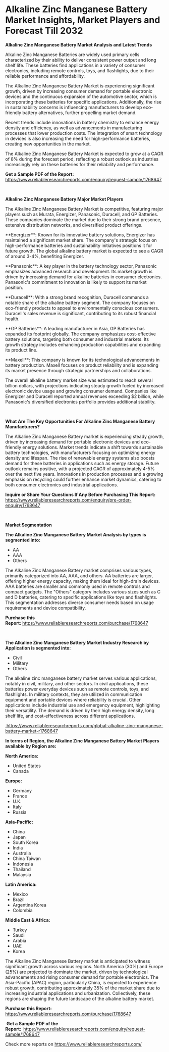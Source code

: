 <p><h1>Alkaline Zinc Manganese Battery Market Insights, Market Players and Forecast Till 2032</h1></p><p><strong>Alkaline Zinc Manganese Battery Market Analysis and Latest Trends</strong></p>
<p><p>Alkaline Zinc Manganese Batteries are widely used primary cells characterized by their ability to deliver consistent power output and long shelf life. These batteries find applications in a variety of consumer electronics, including remote controls, toys, and flashlights, due to their reliable performance and affordability.</p><p>The Alkaline Zinc Manganese Battery Market is experiencing significant growth, driven by increasing consumer demand for portable electronic devices and the continuous expansion of the automotive sector, which is incorporating these batteries for specific applications. Additionally, the rise in sustainability concerns is influencing manufacturers to develop eco-friendly battery alternatives, further propelling market demand.</p><p>Recent trends include innovations in battery chemistry to enhance energy density and efficiency, as well as advancements in manufacturing processes that lower production costs. The integration of smart technology in devices is also increasing the need for high-performance batteries, creating new opportunities in the market.</p><p>The Alkaline Zinc Manganese Battery Market is expected to grow at a CAGR of 8% during the forecast period, reflecting a robust outlook as industries increasingly rely on these batteries for their reliability and performance.</p></p>
<p><strong>Get a Sample PDF of the Report:&nbsp;</strong> <a href="https://www.reliableresearchreports.com/enquiry/request-sample/1768647?utm_campaign=3275&utm_medium=2&utm_source=Github&utm_content=ia&utm_term=07042025&utm_id=alkaline-zinc-manganese-battery">https://www.reliableresearchreports.com/enquiry/request-sample/1768647</a></p>
<p>&nbsp;</p>
<p><strong>Alkaline Zinc Manganese Battery Major Market Players</strong></p>
<p><p>The Alkaline Zinc Manganese Battery Market is competitive, featuring major players such as Murata, Energizer, Panasonic, Duracell, and GP Batteries. These companies dominate the market due to their strong brand presence, extensive distribution networks, and diversified product offerings.</p><p>**Energizer**: Known for its innovative battery solutions, Energizer has maintained a significant market share. The company's strategic focus on high-performance batteries and sustainability initiatives positions it for future growth. The global alkaline battery market is expected to see a CAGR of around 3-4%, benefiting Energizer.</p><p>**Panasonic**: A key player in the battery technology sector, Panasonic emphasizes advanced research and development. Its market growth is driven by increasing demand for alkaline batteries in consumer electronics. Panasonic's commitment to innovation is likely to support its market position.</p><p>**Duracell**: With a strong brand recognition, Duracell commands a notable share of the alkaline battery segment. The company focuses on eco-friendly products to appeal to environmentally conscious consumers. Duracell's sales revenue is significant, contributing to its robust financial health.</p><p>**GP Batteries**: A leading manufacturer in Asia, GP Batteries has expanded its footprint globally. The company emphasizes cost-effective battery solutions, targeting both consumer and industrial markets. Its growth strategy includes enhancing production capabilities and expanding its product line.</p><p>**Maxell**: This company is known for its technological advancements in battery production. Maxell focuses on product reliability and is expanding its market presence through strategic partnerships and collaborations.</p><p>The overall alkaline battery market size was estimated to reach several billion dollars, with projections indicating steady growth fueled by increased electronic device usage and growing consumer demand. Companies like Energizer and Duracell reported annual revenues exceeding $2 billion, while Panasonic's diversified electronics portfolio provides additional stability.</p></p>
<p>&nbsp;</p>
<p><strong>What Are The Key Opportunities For Alkaline Zinc Manganese Battery Manufacturers?</strong></p>
<p><p>The Alkaline Zinc Manganese Battery market is experiencing steady growth, driven by increasing demand for portable electronic devices and eco-friendly energy solutions. Market trends indicate a shift towards sustainable battery technologies, with manufacturers focusing on optimizing energy density and lifespan. The rise of renewable energy systems also boosts demand for these batteries in applications such as energy storage. Future outlook remains positive, with a projected CAGR of approximately 4-5% over the next five years. Innovations in production processes and a growing emphasis on recycling could further enhance market dynamics, catering to both consumer electronics and industrial applications.</p></p>
<p><strong>Inquire or Share Your Questions If Any Before Purchasing This Report:</strong> <a href="https://www.reliableresearchreports.com/enquiry/pre-order-enquiry/1768647?utm_campaign=3275&utm_medium=2&utm_source=Github&utm_content=ia&utm_term=07042025&utm_id=alkaline-zinc-manganese-battery">https://www.reliableresearchreports.com/enquiry/pre-order-enquiry/1768647</a></p>
<p>&nbsp;</p>
<p><strong>Market Segmentation</strong></p>
<p><strong>The Alkaline Zinc Manganese Battery Market Analysis by types is segmented into:</strong></p>
<p><ul><li>AA</li><li>AAA</li><li>Others</li></ul></p>
<p><p>The Alkaline Zinc Manganese Battery market comprises various types, primarily categorized into AA, AAA, and others. AA batteries are larger, offering higher energy capacity, making them ideal for high-drain devices. AAA batteries are smaller and commonly used in remote controls and compact gadgets. The "Others" category includes various sizes such as C and D batteries, catering to specific applications like toys and flashlights. This segmentation addresses diverse consumer needs based on usage requirements and device compatibility.</p></p>
<p><strong>Purchase this Report:&nbsp;</strong><a href="https://www.reliableresearchreports.com/purchase/1768647?utm_campaign=3275&utm_medium=2&utm_source=Github&utm_content=ia&utm_term=07042025&utm_id=alkaline-zinc-manganese-battery">https://www.reliableresearchreports.com/purchase/1768647</a></p>
<p>&nbsp;</p>
<p><strong>The Alkaline Zinc Manganese Battery Market Industry Research by Application is segmented into:</strong></p>
<p><ul><li>Civil</li><li>Military</li><li>Others</li></ul></p>
<p><p>The alkaline zinc manganese battery market serves various applications, notably in civil, military, and other sectors. In civil applications, these batteries power everyday devices such as remote controls, toys, and flashlights. In military contexts, they are utilized in communication equipment and portable devices where reliability is crucial. Other applications include industrial use and emergency equipment, highlighting their versatility. The demand is driven by their high energy density, long shelf life, and cost-effectiveness across different applications.</p></p>
<p><a href="https://www.reliableresearchreports.com/global-alkaline-zinc-manganese-battery-market-r1768647?utm_campaign=3275&utm_medium=2&utm_source=Github&utm_content=ia&utm_term=07042025&utm_id=alkaline-zinc-manganese-battery">&nbsp;https://www.reliableresearchreports.com/global-alkaline-zinc-manganese-battery-market-r1768647</a></p>
<p><strong>In terms of Region, the Alkaline Zinc Manganese Battery Market Players available by Region are:</strong></p>
<p>
    <p> <strong> North America: </strong>
        <ul>
            <li>United States</li>
            <li>Canada</li>
        </ul>
        </p> 
    <p> <strong> Europe: </strong>
        <ul>
            <li>Germany</li>
            <li>France</li>
            <li>U.K.</li>
            <li>Italy</li>
            <li>Russia</li>
        </ul>
        </p> 
    <p> <strong> Asia-Pacific: </strong>
        <ul>
            <li>China</li>
            <li>Japan</li>
            <li>South Korea</li>
            <li>India</li>
            <li>Australia</li>
            <li>China Taiwan</li>
            <li>Indonesia</li>
            <li>Thailand</li>
            <li>Malaysia</li>
        </ul>
        </p> 
    <p> <strong> Latin America: </strong>
        <ul>
            <li>Mexico</li>
            <li>Brazil</li>
            <li>Argentina Korea</li>
            <li>Colombia</li>
        </ul>
        </p> 
    <p> <strong> Middle East & Africa: </strong>
        <ul>
            <li>Turkey</li>
            <li>Saudi</li>
            <li>Arabia</li>
            <li>UAE</li>
            <li>Korea</li>
        </ul>
    </p>
    </p>
<p><p>The Alkaline Zinc Manganese Battery market is anticipated to witness significant growth across various regions. North America (30%) and Europe (25%) are projected to dominate the market, driven by technological advancements and rising consumer demand for portable electronics. The Asia-Pacific (APAC) region, particularly China, is expected to experience robust growth, contributing approximately 35% of the market share due to increasing industrial applications and urbanization. Collectively, these regions are shaping the future landscape of the alkaline battery market.</p></p>
<p><strong>Purchase this Report: </strong><a href="https://www.reliableresearchreports.com/purchase/1768647?utm_campaign=3275&utm_medium=2&utm_source=Github&utm_content=ia&utm_term=07042025&utm_id=alkaline-zinc-manganese-battery">https://www.reliableresearchreports.com/purchase/1768647</a></p>
<p>&nbsp;<strong>Get a Sample PDF of the Report:&nbsp;&nbsp;</strong><a href="https://www.reliableresearchreports.com/enquiry/request-sample/1768647?utm_campaign=3275&utm_medium=2&utm_source=Github&utm_content=ia&utm_term=07042025&utm_id=alkaline-zinc-manganese-battery">https://www.reliableresearchreports.com/enquiry/request-sample/1768647</a></p>
<p><strong></strong></p>
<p>Check more reports on <a href="https://www.reliableresearchreports.com/?utm_campaign=3275&utm_medium=2&utm_source=Github&utm_content=ia&utm_term=07042025&utm_id=alkaline-zinc-manganese-battery">https://www.reliableresearchreports.com/</a></p>